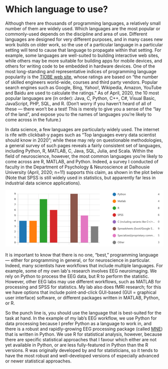 # Which language to use?

Although there are thousands of programming languages, a relatively small number of them are widely used. Which languages are the most popular or commonly-used depends on the discipline and area of use. Different languages are designed for very different purposes, and in many cases new work builds on older work, so the use of a particular language in a particular setting will tend to cause that language to propagate within that setting. For example, some languages are well-suited to building interactive web sites, while others may be more suitable for building apps for mobile devices, and others for writing code to be embedded in hardware devices.  One of the most long-standing and representative indices of programming language popularity is the [TIOBE web site](https://www.tiobe.com/tiobe-index/), whose ratings are based on “the number of skilled engineers world-wide, courses and third party vendors. Popular search engines such as Google, Bing, Yahoo!, Wikipedia, Amazon, YouTube and Baidu are used to calculate the ratings.” As of April, 2020, the 10 most popular languages are (in order): Java, C, Python, C\++, C#, Visual Basic, JavaScript, PHP, SQL, and R. (Don’t worry if you haven’t heard of all of these — there won’t be a test! This is merely to give you a sense of the “lay of the land”, and expose you to the names of languages you’re likely to come across in the future.)

In data science, a few languages are particularly widely used. The internet is rife with clickbait-y pages such as “Top languages every data scientist should know in 2020”; while these may rely on questionable methodologies, a general survey of such pages reveals a fairly consistent set of languages, including Python, R, MATLAB, C, Java, SQL, Julia, and Scala. Within the field of neuroscience, however, the most common languages you’re likely to come across are R, MATLAB, and Python. Indeed, a  survey I conducted of faculty in the Department of Psychology & Neuroscience at Dalhousie University (April, 2020; n=11) supports this claim, as shown in the plot below (Note that SPSS is still widely used in statistics, but apparently far less in industrial data science applications).

![](images/Dal_PN_data_sci_survey.png)

It is important to know that there is no one, “best,” programming language — either for programming in general, or for neuroscience in particular. Indeed, many scientists have workflows that include multiple languages. For example, some of my own lab's research involves EEG neuroimaging. We rely on Python to process the EEG data, but R to perform the statistic. However, other EEG labs may use different workflows, such as MATLAB for processing and SPSS for statistics. My lab also does fMRI research; for this we have options that include point-and-click GUI-based (GUI = graphical user interface) software, or different packages written in MATLAB, Python, or R.

So the punch line is, you should use the language that is best-suited for the task at hand. In the example of my lab’s EEG workflow, we use Python for data processing because I prefer Python as a language to work in, and there is a robust and rapidly-growing EEG processing package (called [MNE](https://mne.tools)) that is written in Python. We use R for statistical analysis, however, because there are specific statistical approaches that I favour which either are not yet available in Python, or are less fully-featured in Python than the R versions. R was originally developed by and for statisticians, so it tends to have the most robust and well-developed versions of especially advanced or newer statistical approaches.
